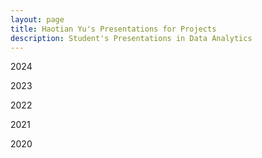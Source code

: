 ```yaml
---
layout: page
title: Haotian Yu's Presentations for Projects
description: Student's Presentations in Data Analytics
---
```



2024

2023

2022

2021

2020




